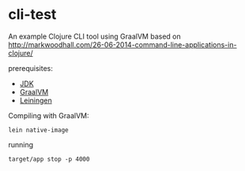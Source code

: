 # cli-test

An example Clojure CLI tool using GraalVM based on http://markwoodhall.com/26-06-2014-command-line-applications-in-clojure/

prerequisites:

* [JDK](https://openjdk.java.net/)
* [GraalVM](https://github.com/oracle/graal)
* [Leiningen](https://leiningen.org/)

Compiling with GraalVM:

    lein native-image

running

    target/app stop -p 4000